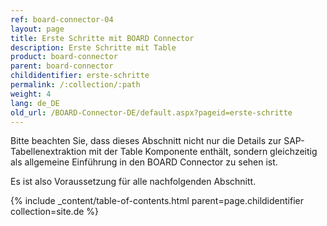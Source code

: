 ```yaml
---
ref: board-connector-04
layout: page
title: Erste Schritte mit BOARD Connector
description: Erste Schritte mit Table
product: board-connector
parent: board-connector
childidentifier: erste-schritte
permalink: /:collection/:path
weight: 4
lang: de_DE
old_url: /BOARD-Connector-DE/default.aspx?pageid=erste-schritte
---
```


Bitte beachten Sie, dass dieses Abschnitt nicht nur die Details zur SAP-Tabellenextraktion mit der Table Komponente enthält, sondern gleichzeitig als allgemeine Einführung in den BOARD Connector zu sehen ist.

Es ist also Voraussetzung für alle nachfolgenden Abschnitt.

{% include _content/table-of-contents.html parent=page.childidentifier collection=site.de %}